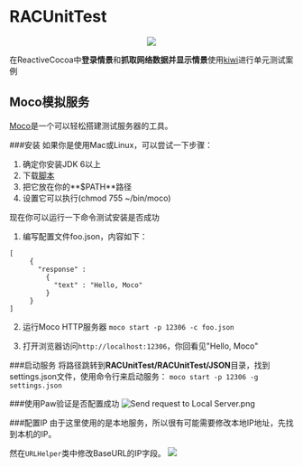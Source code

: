 # RACUnitTest
<div style="text-align: center">
<img src="https://raw.githubusercontent.com/samlaudev/RACUnitTest/master/ScreenShots/登录情景.gif"/>
</div>


在ReactiveCocoa中**登录情景**和**抓取网络数据并显示情景**使用[kiwi]()进行单元测试案例

## Moco模拟服务
[Moco](https://github.com/dreamhead/moco)是一个可以轻松搭建测试服务器的工具。


###安装
如果你是使用Mac或Linux，可以尝试一下步骤：

1. 确定你安装JDK 6以上
2. 下载[脚本](https://github.com/dreamhead/moco/blob/master/moco-shell/moco?raw=true)
3. 把它放在你的**$PATH**路径
4. 设置它可以执行(chmod 755 ~/bin/moco)

现在你可以运行一下命令测试安装是否成功

1. 编写配置文件foo.json，内容如下：
 
 ```
 [
      {
        "response" :
          {
            "text" : "Hello, Moco"
          }
      }
 ]
 ```

2. 运行Moco HTTP服务器
`moco start -p 12306 -c foo.json`

3. 打开浏览器访问`http://localhost:12306`，你回看见"Hello, Moco"


###启动服务
将路径跳转到**RACUnitTest/RACUnitTest/JSON**目录，找到settings.json文件，使用命令行来启动服务：
`moco start -p 12306 -g settings.json`

###使用Paw验证是否配置成功
![Send request to Local Server.png](https://raw.githubusercontent.com/samlaudev/RACUnitTest/master/ScreenShots/paw验证是否访问成功.png)

###配置IP
由于这里使用的是本地服务，所以很有可能需要修改本地IP地址，先找到本机的IP。

然在`URLHelper`类中修改BaseURL的IP字段。
![](https://raw.githubusercontent.com/samlaudev/RACUnitTest/master/ScreenShots/修改IP.png)
